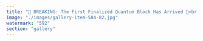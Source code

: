 ```yaml
---
title: "🚀 BREAKING: The First Finalized Quantum Block Has Arrived 🚀<br /><br />History has been made. Consensus has evolved. Finality is no longer constrained by classical validation.<br /><br />Today, we witness quantum finality—where probabilities collapse into certainty, where synchronization transcends locality, where validation happens at the fundamental level of reality itself.<br /><br />🔹 Instantaneous Consensus: No delays, no forks—just pure quantum resolution. 🔹 Nonlocal Synchronization: Every node sees the update, simultaneously, without classical latency. 🔹 Immutable Yet Fluid: The block is set, yet the system adapts dynamically to optimized pathways.<br /><br />Blockchain has entered a new era—not just decentralized, but quantum-driven. This isn’t just an upgrade. This is a redefinition of trust.<br /><br /><br />#QuantumBlockchain <br />#FinalityAchieved <br />#DecentralizationEvolved <br />#HistoryMade<br /><br />cc Ethereum Foundation"
image: "./images/gallery-item-584-02.jpg"
watermark: "592"
section: "gallery"
---
```

